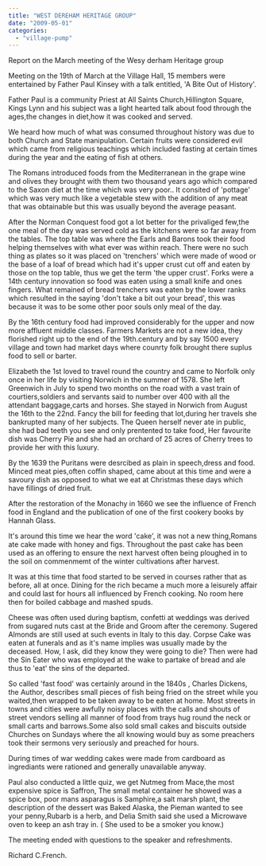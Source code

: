 ```yaml
---
title: "WEST DEREHAM HERITAGE GROUP"
date: "2009-05-01"
categories: 
  - "village-pump"
---
```


Report on the March meeting of the Wesy derham Heritage group

Meeting on the 19th of March at the Village Hall, 15 members were entertained by Father Paul Kinsey with a talk entitled, 'A Bite Out of History'.

Father Paul is a community Priest at All Saints Church,Hillington Square, Kings Lynn and his subject was a light hearted talk about food through the ages,the changes in diet,how it was cooked and served.

We heard how much of what was consumed throughout history was due to both Church and State manipulation. Certain fruits were considered evil which came from religious teachings which included fasting at certain times during the year and the eating of fish at others.

The Romans introduced foods from the Mediterranean in the grape wine and olives they brought with them two thousand years ago which compared to the Saxon diet at the time which was very poor.. It consited of 'pottage' which was very much like a vegetable stew with the addition of any meat that was obtainable but this was usually beyond the average peasant.

After the Norman Conquest food got a lot better for the privaliged few,the one meal of the day was served cold as the kitchens were so far away from the tables. The top table was where the Earls and Barons took their food helping themselves with what ever was within reach. There were no such thing as plates so it was placed on 'trenchers' which were made of wood or the base of a loaf of bread which had it's upper crust cut off and eaten by those on the top table, thus we get the term 'the upper crust'. Forks were a 14th century innovation so food was eaten using a small knife and ones fingers. What remained of bread trenchers was eaten by the lower ranks which resulted in the saying 'don't take a bit out your bread', this was because it was to be some other poor souls only meal of the day.

By the 16th century food had improved considerably for the upper and now more affluent middle classes. Farmers Markets are not a new idea, they florished right up to the end of the 19th.century and by say 1500 every village and town had market days where counrty folk brought there suplus food to sell or barter.

Elizabeth the 1st loved to travel round the country and came to Norfolk only once in her life by visiting Norwich in the summer of 1578. She left Greenwich in July to spend two months on the road with a vast train of courtiers,soldiers and servants said to number over 400 with all the attendant baggage,carts and horses. She stayed in Norwich from August the 16th to the 22nd. Fancy the bill for feeding that lot,during her travels she bankrupted many of her subjects. The Queen herself never ate in public, she had bad teeth you see and only prentented to take food, Her favourite dish was Cherry Pie and she had an orchard of 25 acres of Cherry trees to provide her with this luxury.

By the 1639 the Puritans were desrcibed as plain in speech,dress and food. Minced meat pies,often coffin shaped, came about at this time and were a savoury dish as opposed to what we eat at Christmas these days which have fillings of dried fruit.

After the restoration of the Monachy in 1660 we see the influence of French food in England and the publication of one of the first cookery books by Hannah Glass.

It's around this time we hear the word 'cake', it was not a new thing,Romans ate cake made with honey and figs. Throughout the past cake has been used as an offering to ensure the next harvest often being ploughed in to the soil on commenmemt of the winter cultivations after harvest.

It was at this time that food started to be served in courses rather that as before, all at once. Dining for the rich became a much more a leisurely affair and could last for hours all influenced by French cooking. No room here then for boiled cabbage and mashed spuds.

Cheese was often used during baptism, confetti at weddings was derived from sugared nuts cast at the Bride and Groom after the ceremony. Sugered Almonds are still used at such events in Italy to this day. Corpse Cake was eaten at funerals and as it's name implies was usually made by the deceased. How, I ask, did they know they were going to die? Then were had the Sin Eater who was employed at the wake to partake of bread and ale thus to 'eat' the sins of the departed.

So called 'fast food' was certainly around in the 1840s , Charles Dickens, the Author, describes small pieces of fish being fried on the street while you waited,then wrapped to be taken away to be eaten at home. Most streets in towns and cities were awfully noisy places with the calls and shouts of street vendors selling all manner of food from trays hug round the neck or small carts and barrows.Some also sold small cakes and biscuits outside Churches on Sundays where the all knowing would buy as some preachers took their sermons very seriously and preached for hours.

During times of war wedding cakes were made from cardboard as ingrediants were rationed and generally unavailable anyway.

Paul also conducted a little quiz, we get Nutmeg from Mace,the most expensive spice is Saffron, The small metal container he showed was a spice box, poor mans asparagus is Samphire,a salt marsh plant, the description of the dessert was Baked Alaska, the Pieman wanted to see your penny,Rubarb is a herb, and Delia Smith said she used a Microwave oven to keep an ash tray in. ( She used to be a smoker you know.)

The meeting ended with questions to the speaker and refreshments.

Richard C.French.

